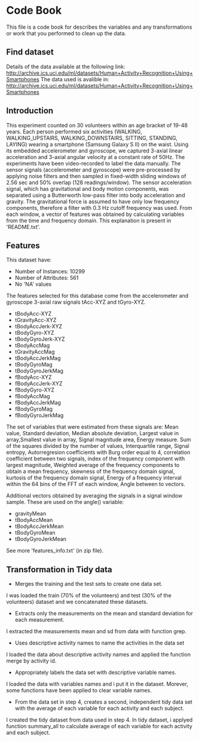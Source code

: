 # Code Book
This file is a code book for describes the variables and any transformations or work that you performed to clean up the data.

## Find dataset
Details of the data available at the following link:
http://archive.ics.uci.edu/ml/datasets/Human+Activity+Recognition+Using+Smartphones
The data used is avalible in: http://archive.ics.uci.edu/ml/datasets/Human+Activity+Recognition+Using+Smartphones

## Introduction
This experiment counted on 30 volunteers within an age bracket of 19-48 years. Each person performed six activities (WALKING, WALKING_UPSTAIRS, WALKING_DOWNSTAIRS, SITTING, STANDING, LAYING) wearing a smartphone (Samsung Galaxy S II) on the waist. Using its embedded accelerometer and gyroscope, we captured 3-axial linear acceleration and 3-axial angular velocity at a constant rate of 50Hz. The experiments have been video-recorded to label the data manually. The sensor signals (accelerometer and gyroscope) were pre-processed by applying noise filters and then sampled in fixed-width sliding windows of 2.56 sec and 50% overlap (128 readings/window). The sensor acceleration signal, which has gravitational and body motion components, was separated using a Butterworth low-pass filter into body acceleration and gravity. The gravitational force is assumed to have only low frequency components, therefore a filter with 0.3 Hz cutoff frequency was used. From each window, a vector of features was obtained by calculating variables from the time and frequency domain. 
This explanation is present in 'README.txt'.

## Features
This dataset have:
* Number of Instances: 10299
* Number of Attributes: 561
* No 'NA' values

The features selected for this database come from the accelerometer and gyroscope 3-axial raw signals tAcc-XYZ and tGyro-XYZ. 

* tBodyAcc-XYZ
* tGravityAcc-XYZ
* tBodyAccJerk-XYZ
* tBodyGyro-XYZ
* tBodyGyroJerk-XYZ
* tBodyAccMag
* tGravityAccMag
* tBodyAccJerkMag
* tBodyGyroMag
* tBodyGyroJerkMag
* fBodyAcc-XYZ
* fBodyAccJerk-XYZ
* fBodyGyro-XYZ
* fBodyAccMag
* fBodyAccJerkMag
* fBodyGyroMag
* fBodyGyroJerkMag

The set of variables that were estimated from these signals are: Mean value, Standard deviation, Median absolute deviation, Largest value in array,Smallest value in array, Signal magnitude area, Energy measure. Sum of the squares divided by the number of values, Interquartile range, Signal entropy, Autorregresion coefficients with Burg order equal to 4, correlation coefficient between two signals, index of the frequency component with largest magnitude, Weighted average of the frequency components to obtain a mean frequency, skewness of the frequency domain signal, kurtosis of the frequency domain signal, Energy of a frequency interval within the 64 bins of the FFT of each window, Angle between to vectors.

Additional vectors obtained by averaging the signals in a signal window sample. These are used on the angle() variable:
* gravityMean
* tBodyAccMean
* tBodyAccJerkMean
* tBodyGyroMean
* tBodyGyroJerkMean

See more 'features_info.txt' (in zip file).

## Transformation in Tidy data
* Merges the training and the test sets to create one data set.

I was loaded the train (70% of the volunteers) and test (30% of the volunteers) dataset and we concatenated these datasets.

* Extracts only the measurements on the mean and standard deviation for each measurement.

I extracted the measurements mean and sd from data with function grep.

* Uses descriptive activity names to name the activities in the data set

I loaded the data about descriptive activity names and applied the function merge by activity id.

* Appropriately labels the data set with descriptive variable names.

I loaded the data with variables names and i put it in the dataset. Morever, some functions have been applied to clear variable names.

* From the data set in step 4, creates a second, independent tidy data set with the average of each variable for each activity and each subject.

I created the tidy dataset from data used in step 4. In tidy dataset, i applyed function summary_all to calculate average of each variable for each activity and each subject.
